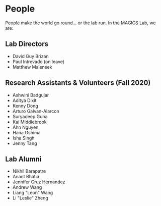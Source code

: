 # People

People make the world go round... or the lab run. In the MAGICS Lab, we are:

## Lab Directors

* David Guy Brizan
* Paul Intrevado (on leave)
* Matthew Malensek

## Research Assistants & Volunteers (Fall 2020)

* Ashwini Badgujar
* Aditya Dixit
* Kenny Dong
* Arturo Galvan-Alarcon
* Suryadeep Guha
* Kai Middlebrook
* Ahn Nguyen
* Hana Oshima
* Isha Singh
* Jenny Tang

## Lab Alumni

* Nikhil Barapatre
* Anant Bhatia
* Jennifer Cruz Hernandez
* Andrew Wang
* Liang "Leon" Wang
* Li "Leslie" Zheng
